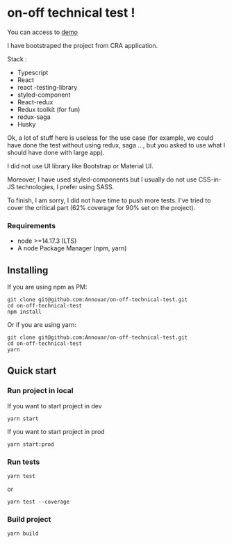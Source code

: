 # on-off technical test !

You can access to [demo](https://60e3b2324dbee50007453a6a--eloquent-babbage-926719.netlify.app/)

I have bootstraped the project from CRA application.

Stack :

- Typescript
- React
- react -testing-library
- styled-component
- React-redux
- Redux toolkit (for fun)
- redux-saga
- Husky

Ok, a lot of stuff here is useless for the use case (for example, we could have done the test without using redux, saga ..., but you asked to use what I should have done with large app).

I did not use UI library like Bootstrap or Material UI.

Moreover, I have used styled-components but I usually do not use CSS-in-JS technologies, I prefer using SASS.

To finish, I am sorry, I did not have time to push more tests. I've tried to cover the critical part (62% coverage for 90% set on the project).

### Requirements

- node >=14.17.3 (LTS)
- A node Package Manager (npm, yarn)

## Installing

If you are using npm as PM:

```shell
git clone git@github.com:Annouar/on-off-technical-test.git
cd on-off-technical-test
npm install
```

Or if you are using yarn:

```shell
git clone git@github.com:Annouar/on-off-technical-test.git
cd on-off-technical-test
yarn
```

## Quick start

### Run project in local

If you want to start project in dev

```shell
yarn start
```

If you want to start project in prod

```shell
yarn start:prod
```

### Run tests

```shell
yarn test
```

or

```shell
yarn test --coverage
```

### Build project

```shell
yarn build
```
